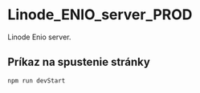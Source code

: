 # Linode_ENIO_server_PROD

Linode Enio server.

## Príkaz na spustenie stránky 


```
npm run devStart
```
